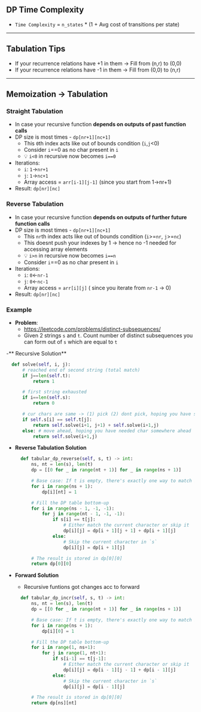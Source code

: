 
## DP Time Complexity
- `Time Complexity` = `n_states` * (1 + Avg cost of transitions per state)

---

## Tabulation Tips
- If your recurrence relations have +1 in them -> Fill from (n,r) to (0,0)
- If your recurrence relations have -1 in them -> Fill from (0,0) to (n,r)

---

## Memoization -> Tabulation

### Straight Tabulation
- In case your recursive function **depends on outputs of past function calls**
- DP size is most times - `dp[nr+1][nc+1] `
  - This `0`th index acts like out of bounds condition (`i`,`j`<0)
  - Consider `i`==0 as no char present in `i`
  - 💡 `i<0` in recursive now becomes `i==0`
- Iterations:   
    - `i`: `1`->`nr+1`
    - `j`: `1`->`nc+1`
    - Array access = `arr[i-1][j-1]` (since you start from 1->nr+1)
- Result: `dp[nr][nc]`

### Reverse Tabulation
- In case your recursive function **depends on outputs of further future function calls**
- DP size is most times - `dp[nr+1][nc+1] `
    - This `nr`th index acts like out of bounds condition (`i`>=`nr`, `j`>=`nc`)
    - This doesnt push your indexes by 1 -> hence no -1 needed for accessing array elements
    - 💡 `i>n` in recursive now becomes `i==n`
  - Consider `i`==0 as no char present in `i`
- Iterations:   
    - `i`: `0`<-`nr-1`
    - `j`: `0`<-`nc-1`
    - Array access = `arr[i][j]` ( since you iterate from `nr-1` -> 0)
- Result: `dp[nr][nc]`

### Example
- **Problem**: 
  - https://leetcode.com/problems/distinct-subsequences/
  - Given 2 strings `s` and `t`. Count number of distinct subsequences you can form out of `s` which are equal to `t`

-** Recursive Solution**
  ```py
    def solve(self, i, j):
        # reached end of second string (total match)
        if j==len(self.t):
            return 1

        # first string exhausted
        if i==len(self.s):
            return 0

        # cur chars are same -> (1) pick (2) dont pick, hoping you have same char somewhere ahead
        if self.s[i] == self.t[j]:
            return self.solve(i+1, j+1) + self.solve(i+1,j)
        else: # move ahead, hoping you have needed char somewhere ahead
            return self.solve(i+1,j)
  ```

- **Reverse Tabulation Solution**
  ```py
    def tabular_dp_reverse(self, s, t) -> int:
        ns, nt = len(s), len(t)
        dp = [[0 for _ in range(nt + 1)] for _ in range(ns + 1)]

        # Base case: If t is empty, there's exactly one way to match it (by choosing nothing)
        for i in range(ns + 1):
            dp[i][nt] = 1

        # Fill the DP table bottom-up
        for i in range(ns - 1, -1, -1):
            for j in range(nt - 1, -1, -1):
                if s[i] == t[j]:
                    # Either match the current character or skip it
                    dp[i][j] = dp[i + 1][j + 1] + dp[i + 1][j]
                else:
                    # Skip the current character in `s`
                    dp[i][j] = dp[i + 1][j]

        # The result is stored in dp[0][0]
        return dp[0][0]
  ```

- **Forward Solution**
  - Recursive funtions got changes acc to forward
  ```py
    def tabular_dp_incr(self, s, t) -> int:
        ns, nt = len(s), len(t)
        dp = [[0 for _ in range(nt + 1)] for _ in range(ns + 1)]

        # Base case: If t is empty, there's exactly one way to match it (by choosing nothing)
        for i in range(ns + 1):
            dp[i][0] = 1

        # Fill the DP table bottom-up
        for i in range(1, ns+1):
            for j in range(1, nt+1):
                if s[i-1] == t[j-1]:
                    # Either match the current character or skip it
                    dp[i][j] = dp[i - 1][j - 1] + dp[i - 1][j]
                else:
                    # Skip the current character in `s`
                    dp[i][j] = dp[i - 1][j]

        # The result is stored in dp[0][0]
        return dp[ns][nt]
  ```


